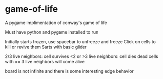 # game-of-life
A pygame implimentation of conway's game of life

Must have python and pygame installed to run

Initially starts frozen, use spacebar to unfreeze and freeze
Click on cells to kill or revive them
Sarts with basic glider

2/3 live neighbors: cell survives
<2 or >3 live neighbors: cell dies
dead cells with == 3 live neighbors will come alive

board is not infinite and there is some interesting edge behavior